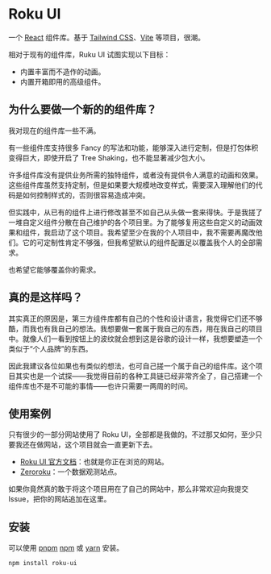 # Roku UI

一个 [React](https://reactjs.org/) 组件库。基于 [Tailwind CSS](https://tailwindcss.com/)、[Vite](https://cn.vitejs.dev) 等项目，很潮。

相对于现有的组件库，Ruku UI 试图实现以下目标：

- 内置丰富而不造作的动画。
- 内置开箱即用的高级组件。

## 为什么要做一个新的的组件库？

我对现在的组件库一些不满。

有一些组件库支持很多 Fancy 的写法和功能，能够深入进行定制，但是打包体积变得巨大，即使开启了 Tree Shaking，也不能显著减少包大小。

许多组件库没有提供业务所需的独特组件，或者没有提供令人满意的动画和效果。这些组件库虽然支持定制，但是如果要大规模地改变样式，需要深入理解他们的代码是如何控制样式的，否则很容易造成冲突。

但实践中，从已有的组件上进行修改甚至不如自己从头做一套来得快。于是我搓了一堆自定义组件分散在自己维护的各个项目里。为了能够复用这些自定义的动画效果和组件，我启动了这个项目。我希望至少在我的个人项目中，我不需要再魔改他们。它的可定制性肯定不够强，但我希望默认的组件配置足以覆盖我个人的全部需求。

也希望它能够覆盖你的需求。

## 真的是这样吗？

其实真正的原因是，第三方组件库都有自己的个性和设计语言，我觉得它们还不够酷，而我也有我自己的想法。我想要做一套属于我自己的东西，用在我自己的项目中。就像人们一看到按钮上的波纹就会想到这是谷歌的设计一样，我想要塑造一个类似于“个人品牌”的东西。

因此我建议各位如果也有类似的想法，也可自己搓一个属于自己的组件库。这个项目其实也是一个试探——我觉得目前的各种工具链已经非常齐全了，自己搭建一个组件库也不是不可能的事情——也许只需要一两周的时间。

## 使用案例

只有很少的一部分网站使用了 Roku UI，全部都是我做的。不过那又如何，至少只要我还在做网站，这个项目就会一直更新下去。

- [Roku UI 官方文档](https://roku-ui.vercel.app/)：也就是你正在浏览的网站。
- [Zeroroku](https://zeroroku.com/)：一个数据观测站点。

如果你竟然真的敢于将这个项目用在了自己的网站中，那么非常欢迎向我提交 Issue，把你的网站追加在这里。

## 安装

可以使用 [pnpm](https://pnpm.io/) [npm](https://www.npmjs.com/) 或 [yarn](https://yarnpkg.com/) 安装。

```bash
npm install roku-ui
```
